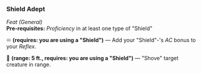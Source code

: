 ### Shield Adept
*Feat (General)*  
**Pre-requisites:** *Proficiency* in at least one type of "Shield"  

♾️ **(requires: you are using a "Shield")** — Add your "Shield"-'s *AC* bonus to your *Reflex*.

🔵 **(range: 5 ft., requires: you are using a "Shield")** — "Shove" target creature in range.
